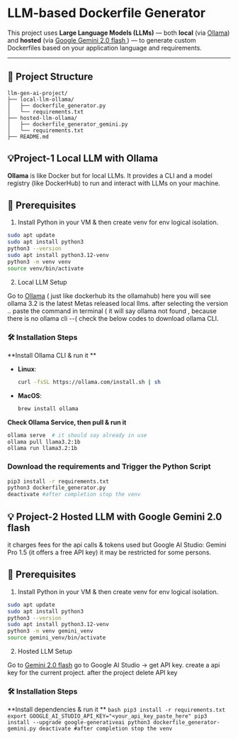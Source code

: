 # LLM-based Dockerfile Generator

This project uses **Large Language Models (LLMs)** — both **local** (via [Ollama](https://ollama.com)) and **hosted** (via [Google Gemini 2.0 flash ](https://makersuite.google.com/app)) — to generate custom Dockerfiles based on your application language and requirements.

---

## 📁 Project Structure
```
llm-gen-ai-project/
├── local-llm-ollama/
│   ├── dockerfile_generator.py
│   └── requirements.txt
├── hosted-llm-ollama/
│   ├── dockerfile_generator_gemini.py
│   └── requirements.txt
├── README.md
```
## 💡Project-1 Local LLM with Ollama

**Ollama** is like Docker but for local LLMs. It provides a CLI and a model registry (like DockerHub) to run and interact with LLMs on your machine.

## 🤖 Prerequisites
1. Install Python in your VM & then create venv for env logical isolation.
```bash
sudo apt update
sudo apt install python3
python3 --version
sudo apt install python3.12-venv
python3 -m venv venv
source venv/bin/activate
```
2. Local LLM Setup

Go to [Ollama](https://ollama.com) ( just like dockerhub its the ollamahub)
here you will see ollama 3.2 is the latest Metas released local llms.
after selecting the version .. paste the command in terminal ( it will say ollama not found , because there is no ollama cli --( check the below codes to download ollama CLI.


### 🛠️ Installation Steps

**Install Ollama CLI & run it **

   - **Linux**:
     ```bash
     curl -fsSL https://ollama.com/install.sh | sh
     ```

   - **MacOS**:
     ```bash
     brew install ollama
     ```

**Check Ollama Service, then pull & run it**
   ```bash
   ollama serve  # it should say already in use
   ollama pull llama3.2:1b
   ollama run llama3.2:1b
   ```

### Download the requirements and Trigger the Python Script

```bash
pip3 install -r requirements.txt
python3 dockerfile_generator.py
deactivate #after completion stop the venv 
```

## 💡 Project-2 Hosted LLM with Google Gemini 2.0 flash

it charges fees for the api calls & tokens used but Google AI Studio: Gemini Pro 1.5 (it offers a free API key) it may be restricted for some persons.

## 🤖 Prerequisites
1. Install Python in your VM & then create venv for env logical isolation.
```bash
sudo apt update
sudo apt install python3
python3 --version
sudo apt install python3.12-venv
python3 -m venv gemini_venv
source gemini_venv/bin/activate
```
2. Hosted LLM Setup

Go to [Gemini 2.0 flash](https://makersuite.google.com/app)
go to Google AI Studio  →  get API key. create a api key for the current project. after the project delete API key



### 🛠️ Installation Steps

**Install dependencies & run it **
     ```bash
pip3 install -r requirements.txt
export GOOGLE_AI_STUDIO_API_KEY="<your_api_key_paste_here"
pip3 install --upgrade google-generativeai
python3 dockerfile_generator-gemini.py
deactivate #after completion stop the venv 
     ```




